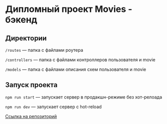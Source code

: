 # Дипломный проект Movies - бэкенд

## Директории

`/routes` — папка с файлами роутера

`/controllers` — папка с файлами контроллеров пользователя и movie

`/models` — папка с файлами описания схем пользователя и movie

## Запуск проекта

`npm run start` — запускает сервер в продакшн-режиме без хот-релоада

`npm run dev` — запускает сервер с hot-reload

<a href="https://github.com/DumblD/movies-explorer-api">Ссылка на репозиторий</a>
